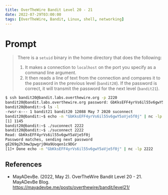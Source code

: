 ```yaml
---
title: OverTheWire Bandit Level 20 - 21
date: 2022-07-29T03:00:00
tags: [OverTheWire, Bandit, Linux, shell, networking]
---
```

# Prompt
> There is a `setuid` binary in the home directory that does the following:
> 1. It makes a connection to `localhost` on the port you specify as a command line argument.
> 1. It then reads a line of text from the connection and compares it to the password in the previous level (`bandit20`). If the password is correct, it will transmit the password for the next level (`bandit21`).

```sh
$ ssh bandit20@bandit.labs.overthewire.org -p 2220
bandit20@bandit.labs.overthewire.org password: GbKksEFF4yrVs6il55v6gwY5aVje5f0j
bandit20@bandit:~$ ls -l
-rwsr-x--- 1 bandit21 bandit20 12088 May 7 2020 suconnect
bandit20@bandit:~$ echo -n "GbKksEFF4yrVs6il55v6gwY5aVje5f0j" | nc -lp 2222 &
[1] 1145
bandit20@bandit:~$ ./suconnect 2222
bandit20@bandit:~$ ./suconnect 2222
Read: GbKksEFF4yrVs6il55v6gwY5aVje5f0j
Password matches, sending next password
gE269g2h3mw3pwgrj0Ha9Uoqen1c9DGr
[1]+ Done echo -n "GbKksEFF4yrVs6il55v6gwY5aVje5f0j" | nc -lp 2222
```

## References
* MayADevBe. (2022, May 2). OverTheWire Bandit Level 20 - 21. MayADevBe Blog. <https://mayadevbe.me/posts/overthewire/bandit/level21/>
